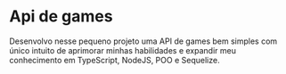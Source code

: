 # Api de games
Desenvolvo nesse pequeno projeto uma API de games bem simples com único intuito de aprimorar minhas habilidades e expandir meu conhecimento em TypeScript, NodeJS, POO e Sequelize.
